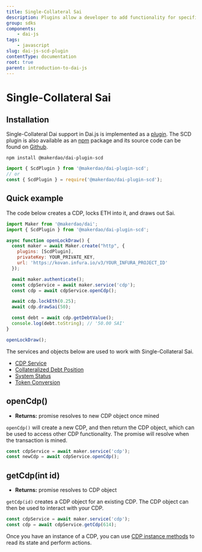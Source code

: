 ```yaml
---
title: Single-Collateral Sai
description: Plugins allow a developer to add functionality for specific needs without increasing the size of the core library.
group: sdks
components:
    - dai-js
tags:
    - javascript
slug: dai-js-scd-plugin
contentType: documentation
root: true
parent: introduction-to-dai-js
---
```


# Single-Collateral Sai

## Installation

Single-Collateral Dai support in Dai.js is implemented as a [plugin](../maker/plugins.md). The SCD plugin is also available as an [npm](https://www.npmjs.com/package/@makerdao/dai-plugin-scd) package and its source code can be found on [Github](https://github.com/makerdao/dai.js/tree/dev/packages/dai-plugin-scd).

`npm install @makerdao/dai-plugin-scd`

```javascript
import { ScdPlugin } from '@makerdao/dai-plugin-scd';
// or
const { ScdPlugin } = require('@makerdao/dai-plugin-scd');
```

## Quick example

The code below creates a CDP, locks ETH into it, and draws out Sai.

```javascript
import Maker from '@makerdao/dai';
import { ScdPlugin } from '@makerdao/dai-plugin-scd';

async function openLockDraw() {
  const maker = await Maker.create("http", {
    plugins: [ScdPlugin],
    privateKey: YOUR_PRIVATE_KEY,
    url: 'https://kovan.infura.io/v3/YOUR_INFURA_PROJECT_ID'
  });

  await maker.authenticate();
  const cdpService = await maker.service('cdp');
  const cdp = await cdpService.openCdp();

  await cdp.lockEth(0.25);
  await cdp.drawSai(50);

  const debt = await cdp.getDebtValue();
  console.log(debt.toString); // '50.00 SAI'
}

openLockDraw();
```

The services and objects below are used to work with Single-Collateral Sai.

* [CDP Service](eth-cdp-service.md)
* [Collateralized Debt Position](collateralized-debt-position.md)
* [System Status](system-status.md)
* [Token Conversion](token-conversion.md)

## openCdp()

* **Returns:** promise resolves to new CDP object once mined

`openCdp()` will create a new CDP, and then return the CDP object, which can be used to access other CDP functionality. The promise will resolve when the transaction is mined.

```javascript
const cdpService = await maker.service('cdp');
const newCdp = await cdpService.openCdp();
```

## getCdp(int id)

* **Returns:** promise resolves to CDP object

`getCdp(id)` creates a CDP object for an existing CDP. The CDP object can then be used to interact with your CDP.

```javascript
const cdpService = await maker.service('cdp');
const cdp = await cdpService.getCdp(614);
```

Once you have an instance of a CDP, you can use [CDP instance methods](collateralized-debt-position.md) to read its state and perform actions.

